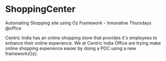 # ShoppingCenter
Automating Shopping site using Oz Framework - Innovative Thursdays @office

Centric India has an online shopping store that provides it's employees to enhance their online experience. We at Centric India Office are trying make online shopping experience easier by doing a POC using a new framework(Oz).  

